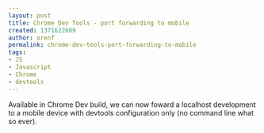 ```yaml
---
layout: post
title: Chrome Dev Tools - port forwarding to mobile
created: 1371622609
author: orenf
permalink: chrome-dev-tools-port-forwarding-to-mobile
tags:
- JS
- Javascript
- Chrome
- devtools
---
```

<p>Available in Chrome Dev build, we can now foward a localhost development to a mobile device with devtools configuration only (no command line what so ever).&nbsp;</p>
